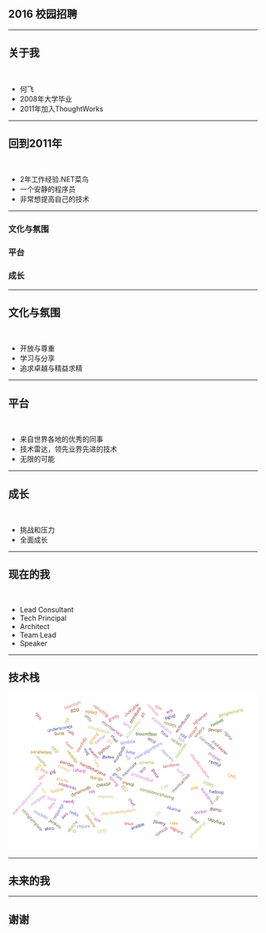 ## 2016 校园招聘


---

## 关于我

<br/>

* 何飞
* 2008年大学毕业
* 2011年加入ThoughtWorks


---


## 回到2011年

<br/>

* 2年工作经验.NET菜鸟
* 一个安静的程序员
* 非常想提高自己的技术

---

### 文化与氛围
### 平台
### 成长

---

## 文化与氛围

<br/>

* 开放与尊重
* 学习与分享
* 追求卓越与精益求精

---

## 平台

<br/>

* 来自世界各地的优秀的同事
* 技术雷达，领先业界先进的技术
* 无限的可能

---

## 成长

<br/>

* 挑战和压力
* 全面成长

---

## 现在的我

<br/>

* Lead Consultant
* Tech Principal
* Architect
* Team Lead
* Speaker

---

## 技术栈

![technical stack](img/technical_stack.png "Technical Stack")

---

## 未来的我

---

## 谢谢
